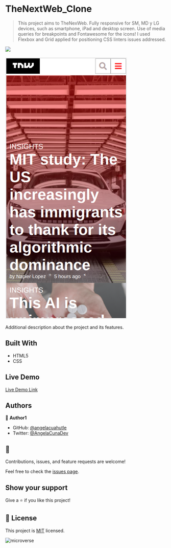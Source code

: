 # TheNextWeb_Clone

> This project aims to TheNexWeb. Fully responsive for SM, MD y LG devices, such as smartphone, iPad and desktop screen. Use of media queries for breakpoints and Fontawesome for the icons! I used Flexbox and Grid applied for positioning CSS linters issues addressed.

![](https://img.shields.io/badge/Microverse-blueviolet)

![screenshot](./assets/thenextweb.png)

Additional description about the project and its features.

## Built With

- HTML5
- CSS

## Live Demo

[Live Demo Link](https://rawcdn.githack.com/angelacuahutle/TheNextWeb_Clone/c0a037bd5e53a19253a04389406f2e6439de5fec/index.html)

## Authors

👤 **Author1**

- GitHub: [@angelacuahutle](https://github.com/angelacuahutle)
- Twitter: [@AngelaCunaDev](https://twitter.com/AngelaCunaDev)

## 🤝 

Contributions, issues, and feature requests are welcome!

Feel free to check the [issues page](https://github.com/angelacuahutle/TheNextWeb_Clone/issues).

## Show your support

Give a ⭐️ if you like this project!

## 📝 License

This project is [MIT](https://github.com/angelacuahutle/TheNextWeb_Clone/tree/features/LICENSE) licensed.

![microverse](https://img.shields.io/badge/Microverse-blueviolet)
